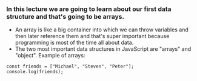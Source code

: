 ### In this lecture we are going to learn about our first data structure and that's going to be **arrays**.
- An array is like a big container into which we can throw variables and then later reference them and that's super important because programming is most of the time all about data.
- The two most important data structures in JavaScript are "arrays" and "object".
Example of arrays:
```
const friends = ["Michael", "Steven", "Peter"];
console.log(friends);
```